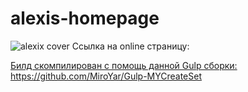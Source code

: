 # alexis-homepage
<img src='https://i0.wampi.ru/2020/01/22/alexis_1000px.th.jpg' alt='alexix cover'/>
Ссылка на online страницу: <a href='https://miroyar.github.io/alexis-homepage/build/index.html'>

Билд скомпилирован с помощь данной Gulp сборки: https://github.com/MiroYar/Gulp-MYCreateSet
